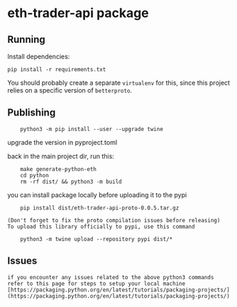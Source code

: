 # eth-trader-api package

## Running

Install dependencies:
```shell
pip install -r requirements.txt
```

You should probably create a separate `virtualenv` for this, since this project
relies on a specific version of `betterproto`.

## Publishing

```shell
    python3 -m pip install --user --upgrade twine
```

upgrade the version in pyproject.toml

back in the main project dir, run this: 
```shell
    make generate-python-eth
    cd python
    rm -rf dist/ && python3 -m build 
```

you can install package locally before uploading it to the pypi

```shell
    pip install dist/eth-trader-api-proto-0.0.5.tar.gz
```

    (Don't forget to fix the proto compilation issues before releasing)
    To upload this library officially to pypi, use this command

```shell
    python3 -m twine upload --repository pypi dist/*
```   

## Issues
    if you encounter any issues related to the above python3 commands refer to this page for steps to setup your local machine 
    [https://packaging.python.org/en/latest/tutorials/packaging-projects/](https://packaging.python.org/en/latest/tutorials/packaging-projects/)